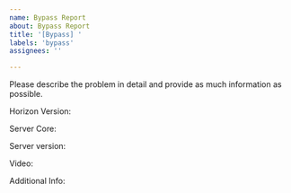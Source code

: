 ```yaml
---
name: Bypass Report
about: Bypass Report
title: '[Bypass] '
labels: 'bypass'
assignees: ''

---
```


Please describe the problem in detail and provide as much information as possible.

Horizon Version: 

Server Core: 

Server version: 

Video: 

Additional Info: 
